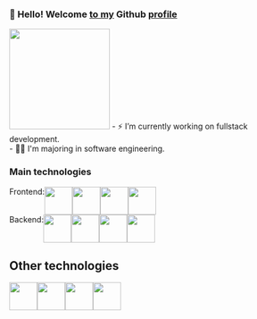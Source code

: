 ### 👋 Hello! Welcome [to my]() Github [profile]() </span>
<img height="180em" src="https://github-readme-stats.vercel.app/api?username=pedrogiomo1&show_icons=true&theme=transparent&include_all_commits=true&count_private=true"/>
- ⚡ I’m currently working on fullstack development. <br>
- 👨‍🎓 I'm majoring in software engineering.

### Main technologies
<div style="display: flex">
  Frontend: <br>
  <img src="https://cdn.jsdelivr.net/gh/devicons/devicon/icons/html5/html5-original.svg" width="50px"/>
  <img src="https://cdn.jsdelivr.net/gh/devicons/devicon/icons/css3/css3-original.svg" width="50px"/>
  <img src="https://cdn.jsdelivr.net/gh/devicons/devicon/icons/javascript/javascript-plain.svg" width="50px"/>
  <img src="https://cdn.jsdelivr.net/gh/devicons/devicon/icons/vuejs/vuejs-original.svg" width="50px"/>
</div>
<div style="display: flex">
  Backend: <br>
  <img src="https://cdn.jsdelivr.net/gh/devicons/devicon/icons/php/php-original.svg" width="50px"/>
  <img src="https://cdn.jsdelivr.net/gh/devicons/devicon/icons/laravel/laravel-plain.svg" width="50px"/>
  <img src="https://cdn.jsdelivr.net/gh/devicons/devicon/icons/mysql/mysql-original-wordmark.svg" width="50px"/>
  <img src="https://cdn.jsdelivr.net/gh/devicons/devicon/icons/oracle/oracle-original.svg"  width="50px"/>
</div>
<h2> Other technologies </h2>
<div style="display: flex">
  <img src="https://cdn.jsdelivr.net/gh/devicons/devicon/icons/typescript/typescript-original.svg" width="50px"/>
  <img src="https://cdn.jsdelivr.net/gh/devicons/devicon/icons/angularjs/angularjs-original.svg" width="50px"/>
  <img src="https://cdn.jsdelivr.net/gh/devicons/devicon/icons/bootstrap/bootstrap-original.svg" width="50px"/>
  <img src="https://cdn.jsdelivr.net/gh/devicons/devicon/icons/git/git-original.svg" width="50px"/>
</div>
<!--
**pedrogiomo1/pedrogiomo1** is a ✨ _special_ ✨ repository because its `README.md` (this file) appears on your GitHub profile.

Here are some ideas to get you started:

- 🌱 I’m currently learning ...
- 👯 I’m looking to collaborate on ...
- 🤔 I’m looking for help with ...
- 💬 Ask me about ...
- 📫 How to reach me: ...
- 😄 Pronouns: ...
- ⚡ Fun fact: ...
-->
